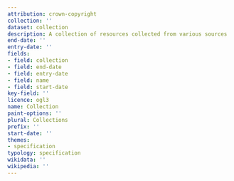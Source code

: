```yaml
---
attribution: crown-copyright
collection: ''
dataset: collection
description: A collection of resources collected from various sources
end-date: ''
entry-date: ''
fields:
- field: collection
- field: end-date
- field: entry-date
- field: name
- field: start-date
key-field: ''
licence: ogl3
name: Collection
paint-options: ''
plural: Collections
prefix: ''
start-date: ''
themes:
- specification
typology: specification
wikidata: ''
wikipedia: ''
---
```

